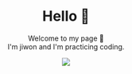 <div align="center">
  <h1>Hello 👋</h1>
  <p>Welcome to my page 🤭<br>I'm jiwon and I'm practicing coding.</p>
<img src="https://extmovie.com/movietalk/49228409#&gid=1&pid=5"/>
</div>




